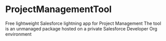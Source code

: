 # ProjectManagementTool
Free lightweight Salesforce lightning app for Project Management
The tool is an unmanaged package hosted on a private Salesforce Developer Org environment
